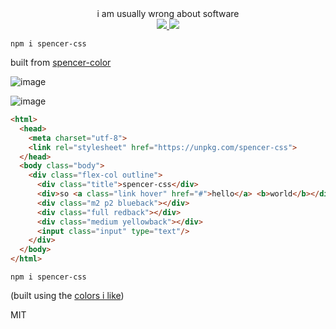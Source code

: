 
<div align="center">
  <div>i am usually wrong about software</div>
  <a href="https://npmjs.org/package/spencer-css">
    <img src="https://img.shields.io/npm/v/spencer-css.svg?style=flat-square" />
  </a>
  <a href="https://unpkg.com/spencer-css">
    <img src="https://badge-size.herokuapp.com/spencermountain/spencer-css/gh-pages/builds/spencer.min.css" />
  </a>
</div>

`npm i spencer-css`

built from [spencer-color](https://spencermounta.in/spencer-color/)

![image](https://user-images.githubusercontent.com/399657/50425342-2bf74580-0842-11e9-8b37-ad4d1a7326f1.png)


![image](https://user-images.githubusercontent.com/399657/43024841-89e68470-8c3d-11e8-85c2-f7454136a50f.png)

```html
<html>
  <head>
    <meta charset="utf-8">
    <link rel="stylesheet" href="https://unpkg.com/spencer-css">
  </head>
  <body class="body">
    <div class="flex-col outline">
      <div class="title">spencer-css</div>
      <div>so <a class="link hover" href="#">hello</a> <b>world</b></div>
      <div class="m2 p2 blueback"></div>
      <div class="full redback"></div>
      <div class="medium yellowback"></div>
      <input class="input" type="text"/>
    </div>
  </body>
</html>
```

`npm i spencer-css`

(built using the [colors i like](https://beta.observablehq.com/@spencermountain/colors-i-like))

<!-- ### class-list
*(from /\{\n[^}]+\})/* -->

MIT
